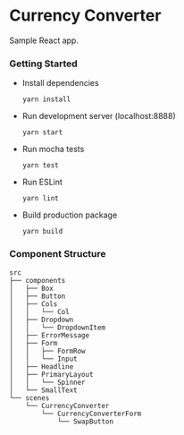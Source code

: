 # Currency Converter
Sample React app.

### Getting Started
- Install dependencies

	`yarn install`
- Run development server (localhost:8888)

	`yarn start`
- Run mocha tests

	`yarn test`
- Run ESLint

	`yarn lint`
- Build production package

	`yarn build`
	
### Component Structure

```
src
├── components
│   ├── Box
│   ├── Button
│   ├── Cols
│   │   └── Col
│   ├── Dropdown
│   │   └── DropdownItem
│   ├── ErrorMessage
│   ├── Form
│   │   ├── FormRow
│   │   └── Input
│   ├── Headline
│   ├── PrimaryLayout
│   │   └── Spinner
│   └── SmallText
└── scenes
    └── CurrencyConverter
        └── CurrencyConverterForm
            └── SwapButton

```
